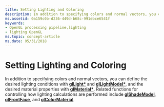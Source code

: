```yaml
---
title: Setting Lighting and Coloring
description: In addition to specifying colors and normal vectors, you can define the desired lighting conditions with glLight\ and glLightModel\ , and the desired material properties with glMaterial\ .
ms.assetid: 0a159c0b-d236-449d-b68c-991ebce6541f
keywords:
- OpenGL processing pipeline,lighting
- lighting OpenGL
ms.topic: concept-article
ms.date: 05/31/2018
---
```


# Setting Lighting and Coloring

In addition to specifying colors and normal vectors, you can define the desired lighting conditions with [**glLight\***](gllight-functions.md) and [**glLightModel\***](gllightmodel-functions.md), and the desired material properties with [**glMaterial\***](glmaterial-functions.md). Related functions for controlling how lighting calculations are performed include [**glShadeModel**](glshademodel.md), [**glFrontFace**](glfrontface.md), and [**glColorMaterial**](glcolormaterial.md).

 

 




